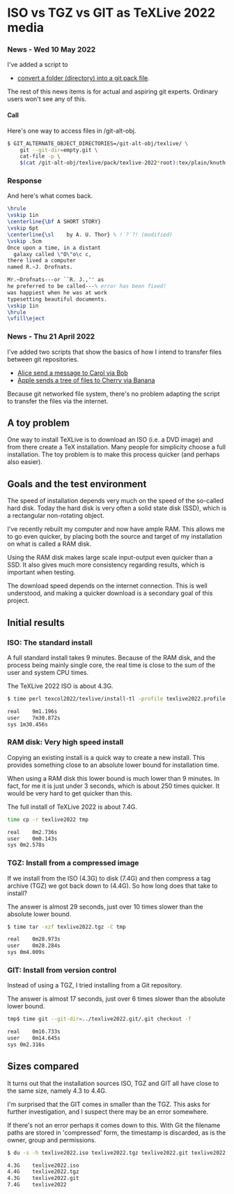 # ISO vs TGZ vs GIT as TeXLive 2022 media

### News - Wed 10 May 2022

I've added a script to 
* [convert a folder (directory) into a git pack file](pack_dir.sh).

The rest of this news items is for actual and aspiring git experts. Ordinary users won't see any of this.

#### Call

Here's one way to access files in /git-alt-obj.

```bash
$ GIT_ALTERNATE_OBJECT_DIRECTORIES=/git-alt-obj/texlive/ \
    git --git-dir=empty.git \
    cat-file -p \
    $(cat /git-alt-obj/texlive/pack/texlive-2022*root):tex/plain/knuth-lib/story.tex
```

### Response

And here's what comes back.

```tex
\hrule
\vskip 1in
\centerline{\bf A SHORT STORY}
\vskip 6pt
\centerline{\sl    by A. U. Thor} % !`?`?! (modified)
\vskip .5cm
Once upon a time, in a distant
  galaxy called \"O\"o\c c,
there lived a computer
named R.~J. Drofnats.

Mr.~Drofnats---or ``R. J.,'' as
he preferred to be called---% error has been fixed!
was happiest when he was at work
typesetting beautiful documents.
\vskip 1in
\hrule
\vfill\eject

```


### News - Thu 21 April 2022

I've added two scripts that show the basics of how I intend to
transfer files between git repositories.

* [Alice send a message to Carol via Bob](alice-bob-carol.sh)
* [Apple sends a tree of files to Cherry via Banana](apple-banana-cherry.sh)

Because git networked file system, there's no problem adapting the
script to transfer the files via the internet.


## A toy problem

One way to install TeXLive is to download an ISO (i.e. a DVD image)
and from there create a TeX installation. Many people for simplicity
choose a full installation. The toy problem is to make this process
quicker (and perhaps also easier).

## Goals and the test environment

The speed of installation depends very much on the speed of the
so-called hard disk. Today the hard disk is very often a solid state
disk (SSD), which is a rectangular non-rotating object.

I've recently rebuilt my computer and now have ample RAM. This allows
me to go even quicker, by placing both the source and target of my
installation on what is called a RAM disk.

Using the RAM disk makes large scale input-output even quicker than a
SSD. It also gives much more consistency regarding results, which is
important when testing.

The download speed depends on the internet connection. This is well
understood, and making a quicker download is a secondary goal of this
project.

## Initial results

### ISO: The standard install

A full standard install takes 9 minutes. Because of the RAM disk, and
the process being mainly single core, the real time is close to the
sum of the user and system CPU times.

The TeXLive 2022 ISO is about 4.3G.

```bash
$ time perl texcol2022/texlive/install-tl -profile texlive2022.profile

real	9m1.196s
user	7m30.872s
sys	1m30.456s

```

### RAM disk: Very high speed install

Copying an existing install is a quick way to create a new
install. This provides something close to an absolute lower bound for
installation time.

When using a RAM disk this lower bound is much lower than 9
minutes. In fact, for me it is just under 3 seconds, which is about
250 times quicker. It would be very hard to get quicker than this.

The full install of TeXLive 2022 is about 7.4G.

```bash
time cp -r texlive2022 tmp

real	0m2.736s
user	0m0.143s
sys	0m2.578s
```

### TGZ: Install from a compressed image

If we install from the ISO (4.3G) to disk (7.4G) and then compress a
tag archive (TGZ) we got back down to (4.4G). So how long does that
take to install?

The answer is almost 29 seconds, just over 10 times slower than the
absolute lower bound.


```bash
$ time tar -xzf texlive2022.tgz -C tmp

real	0m28.973s
user	0m28.284s
sys	0m4.009s
```

### GIT: Install from version control

Instead of using a TGZ, I tried installing from a Git repository.

The answer is almost 17 seconds, just over 6 times slower than the
absolute lower bound.

```bash
tmp$ time git --git-dir=../texlive2022.git/.git checkout -f

real	0m16.733s
user	0m14.645s
sys	0m2.316s
```

## Sizes compared

It turns out that the installation sources ISO, TGZ and GIT all have
close to the same size, namely 4.3 to 4.4G.

I'm surprised that the GIT comes in smaller than the TGZ. This asks
for further investigation, and I suspect there may be an error
somewhere.

If there's not an error perhaps it comes down to this. With Git the
filename paths are stored in 'compressed' form, the timestamp is
discarded, as is the owner, group and permissions.

```bash
$ du -s -h texlive2022.iso texlive2022.tgz texlive2022.git texlive2022

4.3G	texlive2022.iso
4.4G	texlive2022.tgz
4.3G	texlive2022.git
7.4G	texlive2022
```
